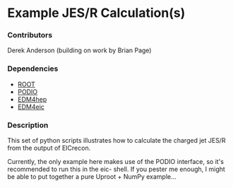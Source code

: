 # Example JES/R Calculation(s)

### Contributors
Derek Anderson (building on work by Brian Page)

### Dependencies
  * [ROOT](https://root.cern.ch)
  * [PODIO](https://github.com/AIDASoft/podio)
  * [EDM4hep](https://github.com/key4hep/EDM4hep)
  * [EDM4eic](https://github.com/eic/EDM4eic)

### Description
This set of python scripts illustrates how to calculate
the charged jet JES/R from the output of EICrecon.

Currently, the only example here makes use of the PODIO
interface, so it's recommended to run this in the eic-
shell. If you pester me enough, I might be able to put
together a pure Uproot + NumPy example...
